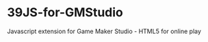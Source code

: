 39JS-for-GMStudio
=================

Javascript extension for Game Maker Studio - HTML5 for online play